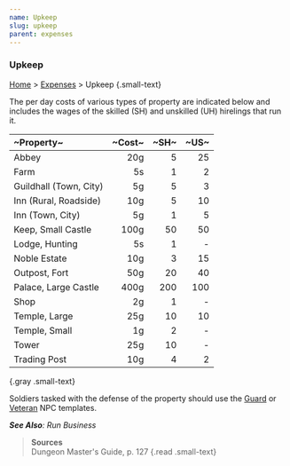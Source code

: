 ```yaml
---
name: Upkeep
slug: upkeep
parent: expenses
---
```

### Upkeep
[Home](dm-operations-center) > [Expenses](expenses) > Upkeep {.small-text}

The per day costs of various types of property are indicated below and includes the wages of the skilled (SH) and unskilled (UH) hirelings that run it.

| ~Property~             |~Cost~| ~SH~ | ~US~ |
|:-----------------------|-----:|-----:|-----:|
| Abbey                  |  20g |    5 |   25 |
| Farm                   |   5s |    1 |    2 |
| Guildhall (Town, City) |   5g |    5 |    3 |
| Inn (Rural, Roadside)  |  10g |    5 |   10 |
| Inn (Town, City)       |   5g |    1 |    5 |
| Keep, Small Castle     | 100g |   50 |   50 |
| Lodge, Hunting         |   5s |    1 |    - |
| Noble Estate           |  10g |    3 |   15 |
| Outpost, Fort          |  50g |   20 |   40 |
| Palace, Large Castle   | 400g |  200 |  100 |
| Shop                   |   2g |    1 |    - |
| Temple, Large          |  25g |   10 |   10 |
| Temple, Small          |   1g |    2 |    - |
| Tower                  |  25g |   10 |    - |
| Trading Post           |  10g |    4 |    2 |
{.gray .small-text}

Soldiers tasked with the defense of the property should use the [Guard](/monster/guard) or [Veteran](/monster/veteran) NPC templates.

***See Also**: Run Business*

> **Sources** <br/>
> Dungeon Master's Guide, p. 127
{.read .small-text}